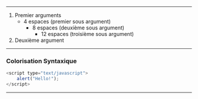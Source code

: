 

---
1. Premier arguments
    * 4 espaces (premier sous argument)
        - 8 espaces (deuxième sous argument)
            + 12 espaces (troisième sous argument)
2. Deuxième argument
---
### Colorisation Syntaxique

``` javascript
<script type="text/javascript">
    alert("Hello!");
</script>
```
***

